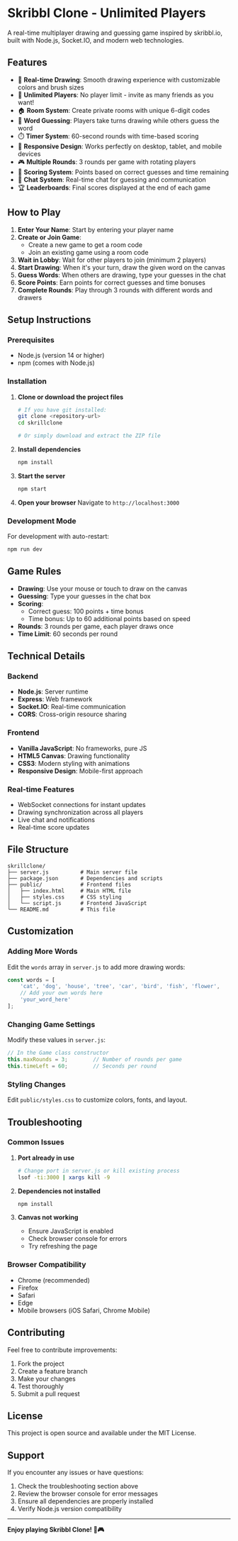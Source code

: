 # Skribbl Clone - Unlimited Players

A real-time multiplayer drawing and guessing game inspired by skribbl.io, built with Node.js, Socket.IO, and modern web technologies.

## Features

- 🎨 **Real-time Drawing**: Smooth drawing experience with customizable colors and brush sizes
- 👥 **Unlimited Players**: No player limit - invite as many friends as you want!
- 🏠 **Room System**: Create private rooms with unique 6-digit codes
- 🎯 **Word Guessing**: Players take turns drawing while others guess the word
- ⏱️ **Timer System**: 60-second rounds with time-based scoring
- 📱 **Responsive Design**: Works perfectly on desktop, tablet, and mobile devices
- 🎮 **Multiple Rounds**: 3 rounds per game with rotating players
- 💯 **Scoring System**: Points based on correct guesses and time remaining
- 💬 **Chat System**: Real-time chat for guessing and communication
- 🏆 **Leaderboards**: Final scores displayed at the end of each game

## How to Play

1. **Enter Your Name**: Start by entering your player name
2. **Create or Join Game**: 
   - Create a new game to get a room code
   - Join an existing game using a room code
3. **Wait in Lobby**: Wait for other players to join (minimum 2 players)
4. **Start Drawing**: When it's your turn, draw the given word on the canvas
5. **Guess Words**: When others are drawing, type your guesses in the chat
6. **Score Points**: Earn points for correct guesses and time bonuses
7. **Complete Rounds**: Play through 3 rounds with different words and drawers

## Setup Instructions

### Prerequisites
- Node.js (version 14 or higher)
- npm (comes with Node.js)

### Installation

1. **Clone or download the project files**
   ```bash
   # If you have git installed:
   git clone <repository-url>
   cd skrillclone
   
   # Or simply download and extract the ZIP file
   ```

2. **Install dependencies**
   ```bash
   npm install
   ```

3. **Start the server**
   ```bash
   npm start
   ```

4. **Open your browser**
   Navigate to `http://localhost:3000`

### Development Mode
For development with auto-restart:
```bash
npm run dev
```

## Game Rules

- **Drawing**: Use your mouse or touch to draw on the canvas
- **Guessing**: Type your guesses in the chat box
- **Scoring**: 
  - Correct guess: 100 points + time bonus
  - Time bonus: Up to 60 additional points based on speed
- **Rounds**: 3 rounds per game, each player draws once
- **Time Limit**: 60 seconds per round

## Technical Details

### Backend
- **Node.js**: Server runtime
- **Express**: Web framework
- **Socket.IO**: Real-time communication
- **CORS**: Cross-origin resource sharing

### Frontend
- **Vanilla JavaScript**: No frameworks, pure JS
- **HTML5 Canvas**: Drawing functionality
- **CSS3**: Modern styling with animations
- **Responsive Design**: Mobile-first approach

### Real-time Features
- WebSocket connections for instant updates
- Drawing synchronization across all players
- Live chat and notifications
- Real-time score updates

## File Structure

```
skrillclone/
├── server.js          # Main server file
├── package.json       # Dependencies and scripts
├── public/            # Frontend files
│   ├── index.html     # Main HTML file
│   ├── styles.css     # CSS styling
│   └── script.js      # Frontend JavaScript
└── README.md          # This file
```

## Customization

### Adding More Words
Edit the `words` array in `server.js` to add more drawing words:

```javascript
const words = [
    'cat', 'dog', 'house', 'tree', 'car', 'bird', 'fish', 'flower',
    // Add your own words here
    'your_word_here'
];
```

### Changing Game Settings
Modify these values in `server.js`:

```javascript
// In the Game class constructor
this.maxRounds = 3;        // Number of rounds per game
this.timeLeft = 60;        // Seconds per round
```

### Styling Changes
Edit `public/styles.css` to customize colors, fonts, and layout.

## Troubleshooting

### Common Issues

1. **Port already in use**
   ```bash
   # Change port in server.js or kill existing process
   lsof -ti:3000 | xargs kill -9
   ```

2. **Dependencies not installed**
   ```bash
   npm install
   ```

3. **Canvas not working**
   - Ensure JavaScript is enabled
   - Check browser console for errors
   - Try refreshing the page

### Browser Compatibility
- Chrome (recommended)
- Firefox
- Safari
- Edge
- Mobile browsers (iOS Safari, Chrome Mobile)

## Contributing

Feel free to contribute improvements:
1. Fork the project
2. Create a feature branch
3. Make your changes
4. Test thoroughly
5. Submit a pull request

## License

This project is open source and available under the MIT License.

## Support

If you encounter any issues or have questions:
1. Check the troubleshooting section above
2. Review the browser console for error messages
3. Ensure all dependencies are properly installed
4. Verify Node.js version compatibility

---

**Enjoy playing Skribbl Clone! 🎨🎮**

